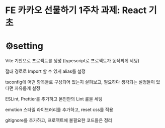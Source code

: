 # FE 카카오 선물하기 1주차 과제: React 기초

<h1>⚙️setting</h1>
<p>Vite 기반으로 프로젝트를 생성 (typescript로 프로젝트가 동작되게 세팅)</p>
<p>절대 경로로 Import 할 수 있게 alias를 설정</p>
<p>tsconfig에 어떤 항목들로 구성되어 있는지 살펴보고, 필요하다 생각되는 설정들이 있다면 자유롭게 설정</p>
<p>ESLint, Prettier를 추가하고 본인만의 Lint 룰을 세팅</p>
<p>emotion 스타일 라이브러리를 추가하고, reset css를 적용</p>
<p>gitignore를 추가하고, 프로젝트에 불필요한 코드들은 정리</p>
